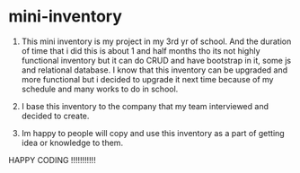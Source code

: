 # mini-inventory

1. This mini inventory is my project in my 3rd yr of school. And the duration of time that i did this is about 1 and half months tho its not highly functional inventory but it can do CRUD and have bootstrap in it, some js and relational database. I know that this inventory can be upgraded and more functional but i decided to upgrade it next time because of my schedule and many works to do in school.

2. I base this inventory to the company that my team interviewed and decided to create.

3. Im happy to people will copy and use this inventory as a part of getting idea or knowledge to them. 

HAPPY CODING !!!!!!!!!!!